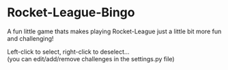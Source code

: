 # Rocket-League-Bingo

A fun little game thats makes playing Rocket-League just a little bit more fun and challenging!  

Left-click to select, right-click to deselect...  
(you can edit/add/remove challenges in the settings.py file)

